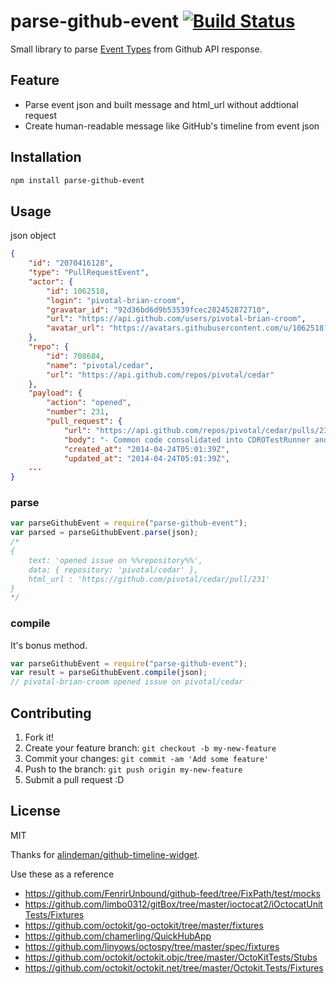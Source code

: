 # parse-github-event [![Build Status](https://travis-ci.org/azu/parse-github-event.svg)](https://travis-ci.org/azu/parse-github-event)

Small library to parse [Event Types](https://developer.github.com/v3/activity/events/types/#watchevent "Event Types") from Github API response.

## Feature

- Parse event json and built message and html_url without addtional request
- Create human-readable message like GitHub's timeline from event json

## Installation

``` sh
npm install parse-github-event
```

## Usage

json object
``` json
{
    "id": "2070416128",
    "type": "PullRequestEvent",
    "actor": {
        "id": 1062518,
        "login": "pivotal-brian-croom",
        "gravatar_id": "92d36bd6d9b53539fcec282452872710",
        "url": "https://api.github.com/users/pivotal-brian-croom",
        "avatar_url": "https://avatars.githubusercontent.com/u/1062518?"
    },
    "repo": {
        "id": 708684,
        "name": "pivotal/cedar",
        "url": "https://api.github.com/repos/pivotal/cedar"
    },
    "payload": {
        "action": "opened",
        "number": 231,
        "pull_request": {
            "url": "https://api.github.com/repos/pivotal/cedar/pulls/231",
            "body": "- Common code consolidated into CDROTestRunner and CDROTestIPhoneRunner\r\n- CDROTestIPhoneRunner subclasses CDROTestRunner\r\n[#67878220]\r\n\r\nThoughts?\r\n@idoru, @jeffh",
            "created_at": "2014-04-24T05:01:39Z",
            "updated_at": "2014-04-24T05:01:39Z",
    ...
}
```

### parse

``` js
var parseGithubEvent = require("parse-github-event");
var parsed = parseGithubEvent.parse(json);
/*
{
    text: 'opened issue on %%repository%%',
    data: { repository: 'pivotal/cedar' },
    html_url : 'https://github.com/pivotal/cedar/pull/231'
}
*/
```

### compile

It's bonus method.

``` js
var parseGithubEvent = require("parse-github-event");
var result = parseGithubEvent.compile(json);
// pivotal-brian-croom opened issue on pivotal/cedar
```

## Contributing

1. Fork it!
2. Create your feature branch: `git checkout -b my-new-feature`
3. Commit your changes: `git commit -am 'Add some feature'`
4. Push to the branch: `git push origin my-new-feature`
5. Submit a pull request :D

## License

MIT

Thanks for [alindeman/github-timeline-widget](https://github.com/alindeman/github-timeline-widget "alindeman/github-timeline-widget").

Use these as a reference

* https://github.com/FenrirUnbound/github-feed/tree/FixPath/test/mocks
* https://github.com/limbo0312/gitBox/tree/master/ioctocat2/iOctocatUnitTests/Fixtures
* https://github.com/octokit/go-octokit/tree/master/fixtures
* https://github.com/chamerling/QuickHubApp
* https://github.com/linyows/octospy/tree/master/spec/fixtures
* https://github.com/octokit/octokit.objc/tree/master/OctoKitTests/Stubs
* https://github.com/octokit/octokit.net/tree/master/Octokit.Tests/Fixtures
